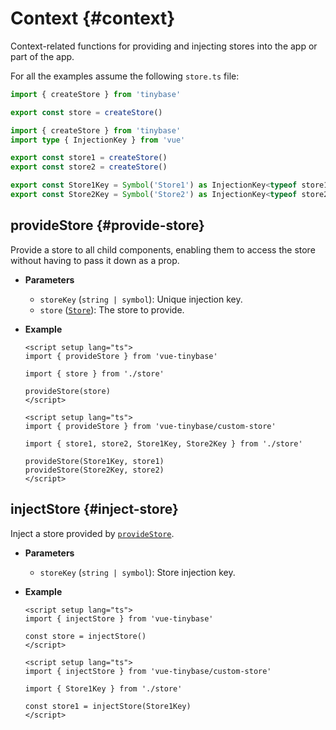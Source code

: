 # Context {#context}

Context-related functions for providing and injecting stores into the app or part of the app.

For all the examples assume the following `store.ts` file:

<div class="hide-custom-store">

```ts
import { createStore } from 'tinybase'

export const store = createStore()
```

</div>

<div class="hide-default-store">

```ts
import { createStore } from 'tinybase'
import type { InjectionKey } from 'vue'

export const store1 = createStore()
export const store2 = createStore()

export const Store1Key = Symbol('Store1') as InjectionKey<typeof store1>
export const Store2Key = Symbol('Store2') as InjectionKey<typeof store2>
```

</div>

## provideStore {#provide-store}

Provide a store to all child components, enabling them to access the store without having to pass it down as a prop.

- **Parameters**

  <div class="hide-default-store">

  - `storeKey` (`string | symbol`): Unique injection key.

  </div>

  - `store` ([`Store`](https://tinybase.org/api/store/interfaces/store/store/)): The store to provide.

- **Example**

  <div class="hide-custom-store">

  ```vue
  <script setup lang="ts">
  import { provideStore } from 'vue-tinybase'

  import { store } from './store'

  provideStore(store)
  </script>
  ```

  </div>

  <div class="hide-default-store">

  ```vue
  <script setup lang="ts">
  import { provideStore } from 'vue-tinybase/custom-store'

  import { store1, store2, Store1Key, Store2Key } from './store'

  provideStore(Store1Key, store1)
  provideStore(Store2Key, store2)
  </script>
  ```

  </div>

## injectStore {#inject-store}

Inject a store provided by [`provideStore`](/api/store/context#provide-store).

<div class="hide-default-store">

- **Parameters**

  - `storeKey` (`string | symbol`): Store injection key.

</div>

- **Example**

  <div class="hide-custom-store">

  ```vue
  <script setup lang="ts">
  import { injectStore } from 'vue-tinybase'

  const store = injectStore()
  </script>
  ```

  </div>

  <div class="hide-default-store">

  ```vue
  <script setup lang="ts">
  import { injectStore } from 'vue-tinybase/custom-store'

  import { Store1Key } from './store'

  const store1 = injectStore(Store1Key)
  </script>
  ```

  </div>
